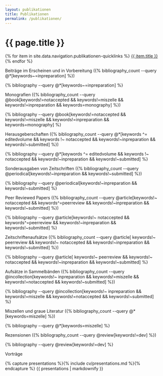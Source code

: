 ```yaml
---
layout: publikationen
title: Publikationen
permalink: /publikationen/
---
```

<h1 class="add-sg">{{ page.title }}</h1>

<div class="buttons m-b-2">{% for item in site.data.navigation.publikationen-quicklinks %}
<a class="button is-light is-small" href="{{ item.url   | relative_url }}">{{ item.title }}</a>{% endfor %}</div>

<p class="title is-5 has-text-link" id="beiträge-in-vorbereitung">Beiträge im Erscheinen und in Vorbereitung ({% bibliography_count --query @*[keywords~=inpreparation] %})</p>

{% bibliography --query @*[keywords~=inpreparation] %}

<!--<p class="title is-5 has-text-link m-t-2" id="beiträge-in-vorbereitung">Beiträge in Vorbereitung({% bibliography_count --query @*[keywords^=inpreparation] %})</p>

{% bibliography --query @*[keywords^=inpreparation] %}-->

<p class="title is-5 has-text-link m-t-2" id="monographien">Monografien ({% bibliography_count --query @book[keywords!=notaccepted  && keywords!=miszelle &&  keywords!=inpreparation && keywords=monography] %})</p>

{% bibliography --query @book[keywords!=notaccepted  && keywords!=miszelle &&  keywords!=inpreparation && keywords=monography] %}

<p class="title is-5 has-text-link m-t-2" id="herausgeberschaften">Herausgeberschaften ({% bibliography_count --query @*[keywords ^= editedvolume && keywords !~ notaccepted && keywords!~inpreparation && keywords!~submitted] %})</p>

{% bibliography --query @*[keywords ^= editedvolume && keywords !~ notaccepted && keywords!~inpreparation && keywords!~submitted] %}

<p class="title is-5 has-text-link m-t-2" id="sondernummern-von-zeitschriften">Sonderausgaben von Zeitschriften ({% bibliography_count --query @periodical[keywords!~inpreparation && keywords!~submitted] %})</p>

{% bibliography --query @periodical[keywords!~inpreparation && keywords!~submitted] %}

<p class="title is-5 has-text-link m-t-2" id="peer-reviewed-papers">Peer Reviewed Papers ({% bibliography_count --query @article[keywords!~ notaccepted && keywords^=peerreview && keywords!~inpreparation && keywords!~submitted] %})

{% bibliography --query @article[keywords!~ notaccepted && keywords^=peerreview && keywords!~inpreparation && keywords!~submitted] %}

<p class="title is-5 has-text-link m-t-2" id="zeitschriftenaufsätze">Zeitschriftenaufsätze ({% bibliography_count --query @article[ keywords!~ peerreview && keywords!~ notaccepted && keywords!~inpreparation && keywords!~submitted] %})

{% bibliography --query @article[ keywords!~ peerreview && keywords!~ notaccepted && keywords!~inpreparation && keywords!~submitted] %}

<p class="title is-5 has-text-link m-t-2" id="aufsätze-in-sammelbänden">Aufsätze in Sammelbänden ({% bibliography_count --query @incollection[keywords!~ inpreparation && keywords!=miszelle && keywords!=notaccepted && keywords!~submitted] %})

{% bibliography --query @incollection[keywords!~ inpreparation && keywords!=miszelle && keywords!=notaccepted && keywords!~submitted] %}

<p class="title is-5 has-text-link m-t-2" id="miszellen-und-graue-literatur">Miszellen und graue Literatur ({% bibliography_count --query @*[keywords=miszelle] %})</p>

{% bibliography --query @*[keywords=miszelle] %}

<p class="title is-5 has-text-link m-t-2" id="rezensionen">Rezensionen ({% bibliography_count --query @review[keywords!=dev] %})</p>

{% bibliography --query @review[keywords!=dev] %}

<p class="title is-4 has-text-link m-t-2" id="vorträge">Vorträge</p>
{% capture presentations %}{% include cv/presentations.md %}{% endcapture %}
{{ presentations | markdownify }}
